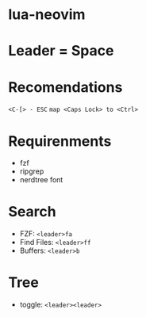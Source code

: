 # lua-neovim
# Leader = Space

# Recomendations

`<C-[> - ESC`
`map <Caps Lock> to <Ctrl>`

# Requirenments
- fzf
- ripgrep
- nerdtree font

# Search
- FZF: `<leader>fa`
- Find Files: `<leader>ff`
- Buffers: `<leader>b`

# Tree
- toggle: `<leader><leader>`
